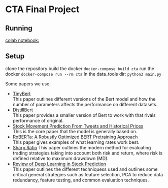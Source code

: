 # CTA Final Project

## Running
[colab notebook:](https://colab.research.google.com/drive/1AI5gzLZZMYNEnkfOxdt-SxgrHiEJ77pH#scrollTo=hsXTl74PrikK)
## Setup 

clone the repository
build the docker
`docker-compose build cta`
run the docker 
`docker-compose run --rm cta`
In the data_tools dir:
`python3 main.py`

Some papers we use:  
- [TinyBert](https://arxiv.org/abs/2110.01518)  
This paper outlines different versions of the Bert model and how the number of parameters affects the performance on different datasets. 
- [DistillBert](https://arxiv.org/abs/1910.01108)  
This paper provides a smaller version of Bert to work with that rivals performance of original. 
- [Stock Movement Prediction From Tweets and Historical Prices](https://homepages.inf.ed.ac.uk/scohen/acl18stock.pdf)  
This is the core paper that the model is generally based on. 
- [RoBERTa: A Robustly Optimized BERT Pretraining Approach](https://arxiv.org/pdf/1907.11692.pdf)  
This paper gives examples of what learning rates work best. 
- [Sharp Ratio](https://www.seputarforex.com/belajar/forex_ebook/download/mahir/The_Sharpe_Ratio.pdf)
This paper outlines the modern method for evaluating trading strategies taking into account both risk and return, where risk is defined relative to maximum drawdown (MD). 
- [Review of Deep Learning in Stock Prediction](https://arxiv.org/abs/2003.01859)  
This paper outlines the different techniquess used and outlines some critical general strategies such as feature selection, PCA to reduce data redundancy, feature testing, and common evaluation techniques. 

